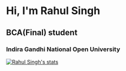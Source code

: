 <div style="background:">
	<h1>Hi, I'm Rahul Singh</h1>
	<h2>BCA(Final) student</h2>
	<h3>Indira Gandhi National Open University</h3>
</div>

[![Rahul Singh's stats](https://github-readme-stats.vercel.app/api?username=Rahul-singh98)](https://github.com/Rahul-singh98/github-readme-stats)
